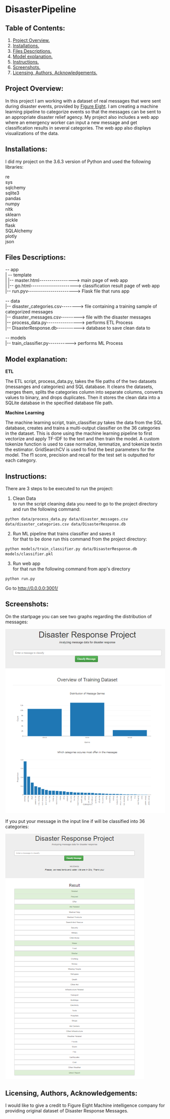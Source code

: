# DisasterPipeline


## Table of Contents:
1. [ Project Overview.](#prov)
2. [Installations.](#instal)
3. [Files Descriptions.](#fd)
4. [Model explanation.](#me)
5. [Instructions.](#instr)
6. [Screenshots.](#scr)
7. [Licensing, Authors, Acknowledgements.](#li)


<a name="prov"></a>
## Project Overview:

In this project I am working with a dataset of real messages that were sent during disaster events, provided by [Figure Eight](https://www.figure-eight.com).
I am creating a machine learning pipeline to categorize events so that the messages can be sent to an appropriate disaster relief agency.
My project also includes a web app where an emergency worker can input a new message and get classification results in several categories.
The web app also displays visualizations of the data. 


<a name="instal"></a>
## Installations:

I did my project on the 3.6.3  version of Python and used the following libraries:

re<br />
sys<br />
sqlchemy<br />
sqlite3<br />
pandas<br />
numpy<br />
nltk<br />
sklearn<br />
pickle<br />
flask<br />
SQLAlchemy<br />
plotly<br />
json<br />


<a name="fd"></a>
## Files Descriptions:

-- app<br />
| -- template<br />
| |-- master.html-----------------> main page of web app<br />
| |-- go.html----------------------> classification result page of web app<br />
|--  run.pyv-----------------------> Flask file that runs app<br />

-- data<br />
|-- disaster_categories.csv--------> file containing a training sample of categorized messages<br />
|-- disaster_messages.csv---------> file with the disaster messages<br />
|-- process_data.py----------------> performs ETL Process<br />
|-- DisasterResponse.db-----------> database to save clean data to<br />

-- models<br />
|-- train_classifier.py-----------> performs ML Process<br />


<a name="me"></a>
## Model explanation:

**ETL**

The ETL script, process_data.py, takes the file paths of the two datasets (messanges and categories) and SQL database.
It cleans the datasets, merges them, splits the categories column into separate columns, converts values to binary, and drops duplicates.
Then it stores the clean data into a SQLite database in the specified database file path.

**Machine Learning**

The machine learning script, train_classifier.py takes the data from the SQL database, creates and trains a multi-output classifier on the 36 categories in the dataset.
This is done using the machine learning pipeline to first vectorize and apply TF-IDF to the text and then train the model.
A custom tokenize function is used to case normalize, lemmatize, and tokenize textin the estimator.
GridSearchCV is used to find the best parameters for the model. 
The f1 score, precision and recall for the test set is outputted for each category.

<a name="instr"></a>
## Instructions:

There are 3 steps to be executed to run the project:

1. Clean Data<br />
to run the script cleaning data you need to go to the project directory and run the following command:
```
python data/process_data.py data/disaster_messages.csv data/disaster_categories.csv data/DisasterResponse.db
```
2. Run ML pipeline that trains classifier and saves it<br />
for that to be done run this command from the project directory:
```
python models/train_classifier.py data/DisasterResponse.db models/classifier.pkl
```
3. Run web app<br />
for that run the following command from app's directory
```
python run.py
```
Go to http://0.0.0.0:3001/

<a name="scr"></a>
## Screenshots:

On the startpage you can see two graphs regarding the distribution of messages: 

![Graph1](/screenshots/Screenshot1.png)

If you put your message in the input line if will be classified into 36 categories:

![Graph2](/screenshots/Screenshot2.png)


<a name="li"></a>
## Licensing, Authors, Acknowledgements:

I would like to give a credit to Figure Eight Machine intelligence company for providing original dataset of Disaster Response Messages.
